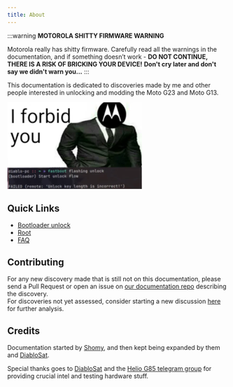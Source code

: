 ```yaml
---
title: About
---
```


:::warning
**MOTOROLA SHITTY FIRMWARE WARNING**

Motorola really has shitty firmware.
Carefully read all the warnings in the documentation, and if something doesn’t work - **DO NOT CONTINUE, THERE IS A RISK OF BRICKING YOUR DEVICE!**
**Don't cry later and don't say we didn't warn you...**
:::

This documentation is dedicated to discoveries made by me and other people interested in unlocking and modding the Moto G23 and Moto G13.

![Image](../static/assets/sticker2.png)

## Quick Links
- [Bootloader unlock](dev/bootloader.md)
- [Root](modding/root.mdx)
- [FAQ](info/faq.md)

## Contributing

For any new discovery made that is still not on this documentation, please send a Pull Request or open an issue on [our documentation repo](https://github.com/moto-penangf/documentation) describing the discovery.<br/>
For discoveries not yet assessed, consider starting a new discussion [here](https://github.com/orgs/moto-penangf/discussions) for further analysis.

## Credits

Documentation started by [Shomy](https://github.com/shomykohai), and then kept being expanded by them and [DiabloSat](https://github.com/progzone122).


Special thanks goes to [DiabloSat](https://github.com/progzone122) and the [Helio G85 telegram group](https://t.me/motoheliog85) for providing crucial intel and testing hardware stuff.


